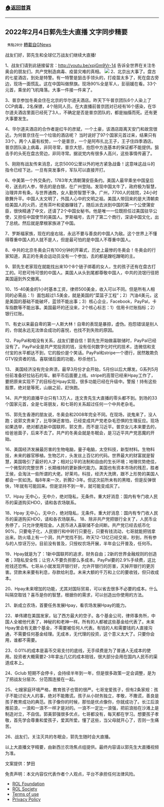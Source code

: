 ###  [:house:返回首頁](https://github.com/ourhimalayas/txt)
---


## 2022年2月4日郭先生大直播 文字同步精要
` 焦點20分` [轉載自GNews](https://gnews.org/zh-hans/1955740/)

战友们好，郭先生和全球亿万战友们继续大直播!

1、战友们请到此链接留言：http://youtu.be/xpjGm9Vr-14 告诉全世界在关注冬奥会的朋友们，共产党制造病毒、疫苗灾难的真相。
![](https://assets.gnews.org/wp-content/uploads/2022/02/c98faca3-ae5d-4726-9242-a21f7efd4116-1.jpg)
2、北京出大事了。盘古的七星酒店，到处是特警。有一特警是狙击手领头的，打疫苗太多了，死在盘古旁边，现场一面慌乱。这在中国叫做祭旗。现场90%全是军人，彭丽媛在看。33个元首，乘坐的飞机降落。大事一件接一件来了。

3、普京参加冬奥会住在北京的华尔道夫酒店。昨天下午普京团队6个人染上了CCP病毒，2名保镖，4个陪同人员。在大直播前普京团对已经有16个感染，在华尔道夫酒店里面已经死了3人，不确定是否是普京团队的，都是抽搐而死。还有更大事要发生。

4、华尔道夫酒店的合作者是红牛的彦斌，一个土豪，该酒店距离天安门和故宫很近。为何普京住在一个垃圾的酒店呢？ 当时说好了97个国家元首过来，结果只有33个。两个人最有权势，一个是普京，一个是阿布扎比王子，王子住四季酒店。普京团队染上病毒，非同寻常，普京大怒，抱怨中方连基本的保证都不能提供。狙击手的头死在盘古旁边，非同寻常。据说党内有很多人高兴，这些事情传遍了。

5、刚刚有战友传来消息，北京5000公里以外的地方紧急战备！这意味这战斗的指令已经下达，一旦有突发事件，军队可以直接开打。

6、中美第一个外交条约，1783年大清朝蒲安臣条约。美国人最早乘坐中国皇后号，送去的人参，带去的是白银，在广州登陆。发现中国太牛了，政府极为智慧，治理井井有条，与世界通商，女人勤劳智慧干净。广州，7700人的妓院，24小时歌舞升平。中国人太文明了，外国人心中的文明之祖。美国人带回来的是大清朝卖给美国人的火药，还有茶叶和瓷器赚钱了，随后派去派到中国的第一个公使蒲安臣，很快精通了中文，还请了2个中国女秘书。他是唯一一位既担任过美国驻华公使，又担任中国使节的美国人。罗斯福号，去开了第二个商行，深读中国文化，出了总统。然后就是摩根家族进了中国。

7、罗斯福家族，现在的座右铭，永远不要与善良的中国人为敌。这个世界上不懂得尊重中国人的人就不是人，但是最可怕的是中国人不尊重中国人。

8、中共的北京冬奥会只有100分钟的开幕式，历史上最惨的冬奥会！冬奥会的行家知道，真正的冬奥会运动员没有一个参加，去的都是蹭吃蹭喝的主。

9、郭先生老家现在就能找出来10个8个链子绑着的女人，生的孩子还有在盘古打工的。可悲可怜可恨的中国人。美国人从头到尾都尊敬中国人，中共的流氓行径把美国逼到外交撤离。

10、15-40美金的1小时基本工资，律师500美金，收入可以不同。但是所有人相同的必需品：1）面包超过1.5美金，就是美国的“菜篮子工程”；2）汽油4美元，这是美国的基础不能破坏，蓝领不能出事；3）核心企业，Facebook，PayPal，卡车指数等不能出事。美国最坏的还没来，2个核心标志：1）信用卡烂账指标；2）银行烂账。

11、有史以来最自卑的第一人斯大林！自卑的表现是暴掠，虚伪。抱怨错误是别人的，你就永远无法体会成功的喜悦，也找不到失败的原因。

12、PayPal和咱没有关系，战友们要自信！郭先生开始做喜联储时，PayPal已经没有了。PayPal全是共产党投资的钱，没有任何数字化时代的技术，连微信和支付宝的水平都达不到，它的股价是个笑话。PayPal和stripe一个德行，居然敢欺负GTV投资者的钱。喜联储后面的功能，秒杀他们。

13、 美国经济没有完全奔溃，最早3月份才会开始，5月份以后大爆发。G系列5月份前准备好拉钻石的车。躺平币后面要上线。stripe的高管已经来Hpay工作了，要把原来实现不了的目标在Hpay实现，很多功能已经在升级中。警报！持有这些股票，绝对是等死，山崩之前，赶快跑。

14、共产党的直播平台只有1.3万人，连文贵先生大直播的零头都不到。到场的33个国家元首，全是七哥朋友，和七哥的关系超过任何一个中共老杂毛。

15、郭先生香港的朋友说，冬奥会和2008年完全不同。在现场，说鬼来了，没人跑；说郭文贵来了，比导弹还害怕，已经变成共产党老杂毛恐惧的生理反应。现场如果选举，绝对都选新中国联邦，郭文贵，而不是习近平。普京女儿本来要去的，给爸爸面子，后来不去了。共产的冬奥会就是冬眠会，是习近平共产党恶魔的开始。

16、美国经济发展最厉害的生物电脑，量子电脑，太空科技，新型材料。生物科技，未来的器官移植。生物芯片，头发丝上百亿的代码。世界最大的财富就是智慧，美国吸引了最好的人才；相对公平的法制和自由的生长环境；地理优势绝佳，一个微型的完整世界；长期维持的更新换代能力。美国也有资本市场的残忍，胜者王侯，会淘汰一些所谓的大佬。好莱坞，科技，经济大洗牌，跟不上形势的美国人都会一贫如洗。每8年来一次，折腾2-3年。但这次前所未有的黑暗，但是反弹很快，1年就有可能回来。但是坚持不到一年，就可能变成灰了。

17、Hpay 无中心，无中介，绝对隐私，无条件。重大好消息：国内有专门收人民币的渠道购买HDO，请和各农场联系。

18、Hpay 无中心，无中介，绝对隐私，无条件。重大好消息：国内有专门收人民币的渠道购买HDO，请和各农场联系。 18、除非共产党把银行全关了，人民币业务停了，只允许使用现金。人民币进入喜联储不会间断。共产党已经去纸币化90%，只要电子化，人民银行和中转行只要在，只要有钱流动，七哥就能把钱拿出来。防火墙上有一个洞，共产党找不到，昨天12-13亿已经交易，秒到，所有参与的人惊讶万分。目前没有普及，只授权农场开展，半年会公开普及，任何币。

19、Hpay就是为了：1新中国联邦的追求，财务自由；2新的世界金融规则的创造者；3隐私安全性；让穷人不要负担那么多成本。PayPal要的2.9%手续费，这比抢钱还恐怖。七哥从小就发现开银行好，允许开银行的厉害，灭掉开银行的更厉害。贷款未来要有利息，存款给利息。未来大额的千万和上亿的要收钱，但只收成本。

20、Hpay未来增加的功能，尤其对国际贸易，可以省去很多不必要的成本。什么叫隔空取钱？喜币是你的智慧，根据你的需求，可以创造出你使用的方法。

21、新成立农场，首要任务发展Hpay，看农场发展Hpay的能力。

22、单伟建在美国发家，钻了西方最大的空子。各个基金公司，律师事务所，中国人全被他代表了，神秘的和老神一样。所有的人都被这些基金给代表了。未来Hpay里会有无数个基金，不需要被任何人代表。有钱的人和需要钱的人直接沟通，不需要任何基金经理。无成本，无代理的投资，这个意义太大了。只要你会用，谁都不需要。

23、0.01%的成本是喜币交易支付的底线，无手续费是为了普通人无成本的使用。投资者大概需要2-3年拿出几亿的成本赔钱，很大部分会用在国内人民币的渠道成本上。

24、Gclub 短期不会停卡，会持续半年到一年，但是很多政策一定会调整，是为了把战友分层次、分范围连接在一起。

25、七嫂家庭环境严格，教育孩子也管的很严。七哥宠爱孩子，但有2条家规：孩子不能讨论大人的事，绝对不能撒谎。孩子从小财务独立，孝敬，不撒谎，善良是孩子教育成功的典范。孩子像你的时候，那怕是优点像你，你就成功了。长江后浪推前浪，一浪和一浪不一样才是对的。一浪不一定比一浪强，把前浪拍在沙滩上是制造对立，不自信。郭美郭强很多优点，七哥都没有，每天都在学习。想要孩子孝敬，首先学会尊重和爱孩子，爱其所爱。懂了这些，当父母就开心了，否则一生痛苦。

26、战友们，关注灭共的冬眠会，郭先生随时会大直播。

以上大直播文字精要，由新西兰农场焦点组提供。最终内容请以郭先生大直播视频为准。

文案提供：梦田

 

免责声明：本文内容仅代表作者个人观点，平台不承担任何法律风险。

- [ROL Foundation](https://rolfoundation.org/)
- [ROL Society](https://rolsociety.org/)
- [Terms of use](https://gnews.org/terms-of-use-3/)
- [Privacy Policy](https://gnews.org/privacy-policy/)
